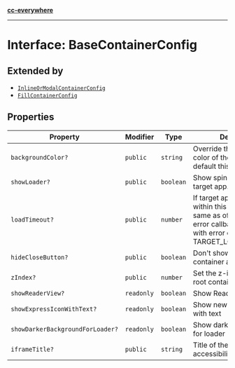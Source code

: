 [**cc-everywhere**](../../../../../index.md)

***

# Interface: BaseContainerConfig

## Extended by

- [`InlineOrModalContainerConfig`](../../container-config-types/interfaces/inline-or-modal-container-config.md)
- [`FillContainerConfig`](../../container-config-types/interfaces/fill-container-config.md)

## Properties

| Property | Modifier | Type | Description |
| ------ | ------ | ------ | ------ |
| `backgroundColor?` | `public` | `string` | Override the background color of the iframe. By default this is as per theme. |
| `showLoader?` | `public` | `boolean` | Show spinner while loading target app. Default is true. |
| `loadTimeout?` | `public` | `number` | If target app does't open within this time (in ms, same as of setTimeout), the error callback is invoked with error code TARGET_LOAD_TIMED_OUT. |
| `hideCloseButton?` | `public` | `boolean` | Don't show close button for container and header bars |
| `zIndex?` | `public` | `number` | Set the z-index of of the root container |
| `showReaderView?` | `readonly` | `boolean` | Show Reader Loading View |
| `showExpressIconWithText?` | `readonly` | `boolean` | Show new express icon with text |
| `showDarkerBackgroundForLoader?` | `readonly` | `boolean` | Show darker background for loader |
| `iframeTitle?` | `public` | `string` | Title of the iframe for accessibility |
